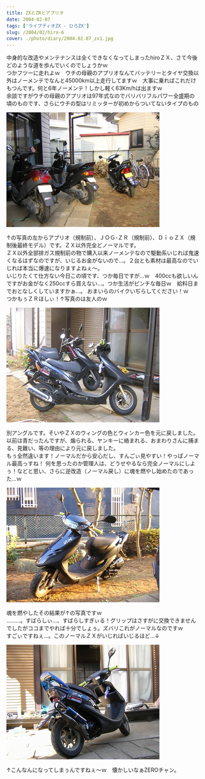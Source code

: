 ```yaml
---
title: ZXとZRとアプリオ
date: 2004-02-07
tags: ['ライブディオZX - ひろZX']
slug: /2004/02/hiro-6
cover: ./photo/diary/2004.02.07_zx1.jpg
---
```



<p class="sentence spacing10">中身的な改造やメンテナンスは全くできなくなってしまったhiroＺＸ、さて今後どのような道を歩んでいくのでしょうかｗ<br>
つかフツーに走れよｗ　ウチの母親のアプリオなんてバッテリーとタイヤ交換以外はノーメンテでなんと45000km以上走行してますｗ　大事に乗ればこれだけもつんです。何と6年ノーメンテ！しかし軽く63Km/hは出ますｗ<br>
余談ですがウチの母親のアプリオは97年式なのでバリバリフルパワー全盛期の頃のものです、さらにウチの型はリミッターが初めからついてないタイプのもの</p>
<div class="center spacing"><img class="img-fluid" src="./photo/diary/2004.02.07_zx1.jpg" alt=""></div>
<p class="sentence spacing10">↑の写真の左からアプリオ（規制前）、ＪＯＧ-ＺＲ（規制前）、ＤｉｏＺＸ（規制後最終モデル）です。ＺＸ以外完全どノーマルです。<br>
ＺＸ以外全部排ガス規制前の物で購入以来ノーメンテなので駆動系いじれば鬼速くなるはずなのですが、いじるお金がないので...。２台とも素材は最高なのでいじれば本当に爆速になりますよねぇ～。<br>
いじりたくて仕方ない今日この頃です、つか毎日ですが...ｗ　400ccも欲しいんですがお金がなく250ccすら買えない...。つか生活がピンチな毎日ｗ　給料日までおとなしくしていますかぁ...。
おまいらのバイクいぢらしてください！ｗ　つかもぅＺＲほしぃ！↑写真のは友人のｗ </p>
<div class="center spacing"><img class="img-fluid" src="./photo/diary/2004.02.07_zx2.jpg" alt=""></div>
<p class="sentence spacing10">別アングルです。そいやＺＸのウィングの色とウィンカー色を元に戻しました。以前は青だったんですが、煽られる、ヤンキーに絡まれる、おまわりさんに捕まる、見難い、等の理由により元に戻しました。<br>
もぅ全然違います！ノーマルだから安心だし、すんごぃ見やすい！やっぱノーマル最高っすね！
何を思ったのか管理人は、どうせやるなら完全ノーマルにしよぅ！などと思い、さらに逆改造（ノーマル戻し）に魂を燃やし始めたのであった...ｗ </p>
<div class="center spacing"><img class="img-fluid" src="./photo/diary/2004.02.07_zx3.jpg" alt=""></div>
<p class="sentence spacing10">魂を燃やしたその結果が↑の写真ですｗ<br>
.........。すばらしぃ...、すばらしすぎぃる！グリップはさすがに交換できませんでしたがココまでやれば十分でしょぅ。ズバリこれがノーマルなのですｗ<br>
すごぃですねぇ...。このノーマルＺＸがいじればいじるほど...↓</p>
<div class="center spacing"><img class="img-fluid" src="./photo/diary/2004.02.07_zx4.jpg" alt=""></div>
<p class="sentence">↑こんなんになってしまぅんですねぇ～ｗ　懐かしいなぁZEROチャン。 </p>
